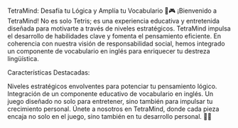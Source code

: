 TetraMind: Desafía tu Lógica y Amplía tu Vocabulario 🧠🎮
¡Bienvenido a TetraMind! No es solo Tetris; es una experiencia educativa y entretenida diseñada para motivarte a través de niveles estratégicos. TetraMind impulsa el desarrollo de habilidades clave y fomenta el pensamiento eficiente. En coherencia con nuestra visión de responsabilidad social, hemos integrado un componente de vocabulario en inglés para enriquecer tu destreza lingüística.

Características Destacadas:

Niveles estratégicos envolventes para potenciar tu pensamiento lógico.
Integración de un componente educativo de vocabulario en inglés.
Un juego diseñado no solo para entretener, sino también para impulsar tu crecimiento personal.
Únete a nosotros en TetraMind, donde cada pieza encaja no solo en el juego, sino también en tu desarrollo personal. 🚀✨
